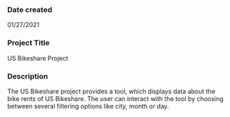 ### Date created
01/27/2021

### Project Title
US Bikeshare Project

### Description
The US Bikeshare project provides a tool, which displays data about the bike rents of US Bikeshare. The user can interact with the tool by choosing between several filtering options like city, month or day.
